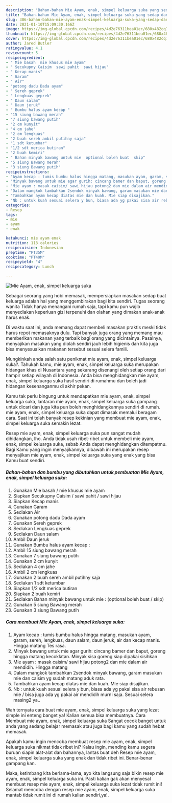 ```yaml
---
description: "Bahan-bahan Mie Ayam, enak, simpel keluarga suka yang sedap dan Mudah Dibuat"
title: "Bahan-bahan Mie Ayam, enak, simpel keluarga suka yang sedap dan Mudah Dibuat"
slug: 386-bahan-bahan-mie-ayam-enak-simpel-keluarga-suka-yang-sedap-dan-mudah-dibuat
date: 2021-01-10T15:09:30.166Z
image: https://img-global.cpcdn.com/recipes/4d2e76311bea01ec/680x482cq70/mie-ayam-enak-simpel-keluarga-suka-foto-resep-utama.jpg
thumbnail: https://img-global.cpcdn.com/recipes/4d2e76311bea01ec/680x482cq70/mie-ayam-enak-simpel-keluarga-suka-foto-resep-utama.jpg
cover: https://img-global.cpcdn.com/recipes/4d2e76311bea01ec/680x482cq70/mie-ayam-enak-simpel-keluarga-suka-foto-resep-utama.jpg
author: Jared Butler
ratingvalue: 4.1
reviewcount: 5
recipeingredient:
- " Mie basah  mie khusus mie ayam"
- " Secukupny Caisim  sawi pahit  sawi hijau"
- " Kecap manis"
- " Garam"
- " Air"
- "potong dadu Dada ayam"
- " Sereh geprek"
- " Lengkuas geprek"
- " Daun salam"
- " Daun jeruk"
- " Bumbu halus ayam kecap "
- "15 siung bawang merah"
- "7 siung bawang putih"
- "2 cm kunyit"
- "4 cm jahe"
- "2 cm lengkuas"
- "2 buah sereh ambil putihny saja"
- "1 sdt ketumbar"
- "1/2 sdt merica butiran"
- "2 buah kemiri"
- " Bahan minyak bawang untuk mie  optional boleh buat  skip"
- "5 siung Bawang merah"
- "3 siung Bawang putih"
recipeinstructions:
- "Ayam kecap : tumis bumbu halus hingga matang, masukan ayam, garam, sereh, lengkuas, daun salam, daun jeruk, air dan kecap manis. Hingga matang Tes rasa."
- "Minyak bawang untuk mie agar gurih: cincang bamer dan baput, goreng hingga matang kecoklatan. Minyak sisa goreng siap dipakai sisihkan"
- "Mie ayam : masak caisim/ sawi hijau potong2 dan mie dalam air mendidih. Hingga matang"
- "Dalam mangkok tambahkan 2sendok minyak bawang, garam masukan mie dan caisim yg sudah matang aduk rata."
- "Tambahkan ayam kecap diatas mie dan kuah. Mie siap disajikan."
- "Nb : untuk kuah sesuai selera y bun, biasa ada yg pakai sisa air rebusan mie / bisa juga ada yg pakai air mendidih murni saja. Sesuai selera masing2 ya.."
categories:
- Resep
tags:
- mie
- ayam
- enak

katakunci: mie ayam enak 
nutrition: 113 calories
recipecuisine: Indonesian
preptime: "PT35M"
cooktime: "PT49M"
recipeyield: "4"
recipecategory: Lunch

---
```



![Mie Ayam, enak, simpel keluarga suka](https://img-global.cpcdn.com/recipes/4d2e76311bea01ec/680x482cq70/mie-ayam-enak-simpel-keluarga-suka-foto-resep-utama.jpg)

Sebagai seorang yang hobi memasak, mempersiapkan masakan sedap buat keluarga adalah hal yang menggembirakan bagi kita sendiri. Tugas seorang  wanita Tidak hanya menangani rumah saja, tapi kamu pun wajib menyediakan keperluan gizi terpenuhi dan olahan yang dimakan anak-anak harus enak.

Di waktu  saat ini, anda memang dapat membeli masakan praktis meski tidak harus repot memasaknya dulu. Tapi banyak juga orang yang memang mau memberikan makanan yang terbaik bagi orang yang dicintainya. Pasalnya, menyajikan masakan yang diolah sendiri jauh lebih higienis dan kita juga bisa menyesuaikan makanan tersebut sesuai selera famili. 



Mungkinkah anda salah satu penikmat mie ayam, enak, simpel keluarga suka?. Tahukah kamu, mie ayam, enak, simpel keluarga suka merupakan hidangan khas di Nusantara yang sekarang disenangi oleh setiap orang dari hampir setiap wilayah di Indonesia. Anda bisa menghidangkan mie ayam, enak, simpel keluarga suka hasil sendiri di rumahmu dan boleh jadi hidangan kesenanganmu di akhir pekan.

Kamu tak perlu bingung untuk mendapatkan mie ayam, enak, simpel keluarga suka, lantaran mie ayam, enak, simpel keluarga suka gampang untuk dicari dan juga kita pun boleh menghidangkannya sendiri di rumah. mie ayam, enak, simpel keluarga suka dapat dimasak memalui beragam cara. Saat ini telah banyak resep kekinian yang membuat mie ayam, enak, simpel keluarga suka semakin lezat.

Resep mie ayam, enak, simpel keluarga suka pun sangat mudah dihidangkan, lho. Anda tidak usah ribet-ribet untuk membeli mie ayam, enak, simpel keluarga suka, sebab Anda dapat menghidangkan ditempatmu. Bagi Kamu yang ingin menyajikannya, dibawah ini merupakan resep menyajikan mie ayam, enak, simpel keluarga suka yang enak yang bisa Kamu buat sendiri.

<!--inarticleads1-->

##### Bahan-bahan dan bumbu yang dibutuhkan untuk pembuatan Mie Ayam, enak, simpel keluarga suka:

1. Gunakan  Mie basah / mie khusus mie ayam
1. Siapkan  Secukupny Caisim / sawi pahit / sawi hijau
1. Siapkan  Kecap manis
1. Gunakan  Garam
1. Sediakan  Air
1. Gunakan potong dadu Dada ayam
1. Gunakan  Sereh geprek
1. Sediakan  Lengkuas geprek
1. Sediakan  Daun salam
1. Ambil  Daun jeruk
1. Gunakan  Bumbu halus ayam kecap :
1. Ambil 15 siung bawang merah
1. Gunakan 7 siung bawang putih
1. Gunakan 2 cm kunyit
1. Sediakan 4 cm jahe
1. Ambil 2 cm lengkuas
1. Gunakan 2 buah sereh ambil putihny saja
1. Sediakan 1 sdt ketumbar
1. Siapkan 1/2 sdt merica butiran
1. Siapkan 2 buah kemiri
1. Sediakan  Bahan minyak bawang untuk mie : (optional boleh buat / skip)
1. Gunakan 5 siung Bawang merah
1. Gunakan 3 siung Bawang putih




<!--inarticleads2-->

##### Cara membuat Mie Ayam, enak, simpel keluarga suka:

1. Ayam kecap : tumis bumbu halus hingga matang, masukan ayam, garam, sereh, lengkuas, daun salam, daun jeruk, air dan kecap manis. Hingga matang Tes rasa.
1. Minyak bawang untuk mie agar gurih: cincang bamer dan baput, goreng hingga matang kecoklatan. Minyak sisa goreng siap dipakai sisihkan
1. Mie ayam : masak caisim/ sawi hijau potong2 dan mie dalam air mendidih. Hingga matang
1. Dalam mangkok tambahkan 2sendok minyak bawang, garam masukan mie dan caisim yg sudah matang aduk rata.
1. Tambahkan ayam kecap diatas mie dan kuah. Mie siap disajikan.
1. Nb : untuk kuah sesuai selera y bun, biasa ada yg pakai sisa air rebusan mie / bisa juga ada yg pakai air mendidih murni saja. Sesuai selera masing2 ya..




Wah ternyata cara buat mie ayam, enak, simpel keluarga suka yang lezat simple ini enteng banget ya! Kalian semua bisa membuatnya. Cara Membuat mie ayam, enak, simpel keluarga suka Sangat cocok banget untuk anda yang sedang belajar memasak atau juga bagi kamu yang sudah hebat memasak.

Apakah kamu ingin mencoba membuat resep mie ayam, enak, simpel keluarga suka nikmat tidak ribet ini? Kalau ingin, mending kamu segera buruan siapin alat-alat dan bahannya, lantas buat deh Resep mie ayam, enak, simpel keluarga suka yang enak dan tidak ribet ini. Benar-benar gampang kan. 

Maka, ketimbang kita berlama-lama, ayo kita langsung saja bikin resep mie ayam, enak, simpel keluarga suka ini. Pasti kalian gak akan menyesal membuat resep mie ayam, enak, simpel keluarga suka lezat tidak rumit ini! Selamat mencoba dengan resep mie ayam, enak, simpel keluarga suka mantab tidak rumit ini di rumah kalian sendiri,ya!.

